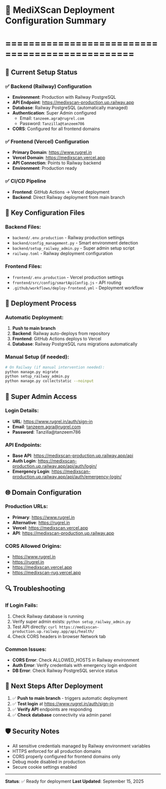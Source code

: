 # 🚀 MediXScan Deployment Configuration Summary
# ================================================

## 🎯 Current Setup Status

### ✅ Backend (Railway) Configuration
- **Environment**: Production with Railway PostgreSQL
- **API Endpoint**: https://medixscan-production.up.railway.app
- **Database**: Railway PostgreSQL (automatically managed)
- **Authentication**: Super Admin configured
  - Email: `tanzeem.agra@rugrel.com`
  - Password: `Tanzilla@tanzeem786`
- **CORS**: Configured for all frontend domains

### ✅ Frontend (Vercel) Configuration  
- **Primary Domain**: https://www.rugrel.in
- **Vercel Domain**: https://medixscan.vercel.app
- **API Connection**: Points to Railway backend
- **Environment**: Production ready

### ✅ CI/CD Pipeline
- **Frontend**: GitHub Actions → Vercel deployment
- **Backend**: Direct Railway deployment from main branch

## 🔧 Key Configuration Files

### Backend Files:
- `backend/.env.production` - Railway production settings
- `backend/config_management.py` - Smart environment detection
- `backend/setup_railway_admin.py` - Super admin setup script
- `railway.toml` - Railway deployment configuration

### Frontend Files:
- `frontend/.env.production` - Vercel production settings  
- `frontend/src/config/smartApiConfig.js` - API routing
- `.github/workflows/deploy-frontend.yml` - Deployment workflow

## 🚦 Deployment Process

### Automatic Deployment:
1. **Push to main branch**
2. **Backend**: Railway auto-deploys from repository
3. **Frontend**: GitHub Actions deploys to Vercel
4. **Database**: Railway PostgreSQL runs migrations automatically

### Manual Setup (if needed):
```bash
# On Railway (if manual intervention needed):
python manage.py migrate
python setup_railway_admin.py
python manage.py collectstatic --noinput
```

## 🔑 Super Admin Access

### Login Details:
- **URL**: https://www.rugrel.in/auth/sign-in
- **Email**: tanzeem.agra@rugrel.com  
- **Password**: Tanzilla@tanzeem786

### API Endpoints:
- **Base API**: https://medixscan-production.up.railway.app/api
- **Auth Login**: https://medixscan-production.up.railway.app/api/auth/login/
- **Emergency Login**: https://medixscan-production.up.railway.app/api/auth/emergency-login/

## 🌐 Domain Configuration

### Production URLs:
- **Primary**: https://www.rugrel.in
- **Alternative**: https://rugrel.in  
- **Vercel**: https://medixscan.vercel.app
- **API**: https://medixscan-production.up.railway.app

### CORS Allowed Origins:
- https://www.rugrel.in
- https://rugrel.in
- https://medixscan.vercel.app
- https://medixscan-rug.vercel.app

## 🔍 Troubleshooting

### If Login Fails:
1. Check Railway database is running
2. Verify super admin exists: `python setup_railway_admin.py`
3. Test API directly: `curl https://medixscan-production.up.railway.app/api/health/`
4. Check CORS headers in browser Network tab

### Common Issues:
- **CORS Error**: Check ALLOWED_HOSTS in Railway environment
- **Auth Error**: Verify credentials with emergency login endpoint
- **DB Error**: Check Railway PostgreSQL service status

## 📝 Next Steps After Deployment

1. ✅ **Push to main branch** - triggers automatic deployment  
2. ✅ **Test login** at https://www.rugrel.in/auth/sign-in
3. ✅ **Verify API** endpoints are responding
4. ✅ **Check database** connectivity via admin panel

## 🛡️ Security Notes

- All sensitive credentials managed by Railway environment variables
- HTTPS enforced for all production domains  
- CORS properly configured for frontend domains only
- Debug mode disabled in production
- Secure cookie settings enabled

---
**Status**: ✅ Ready for deployment
**Last Updated**: September 15, 2025